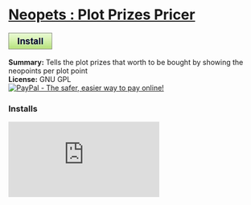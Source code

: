 # [Neopets : Plot Prizes Pricer](.)

[![Install](../../resources/image/install_button.jpg)](../../../../raw/master/scripts/Neopets_Plot_Prizes_Pricer/101687.user.js)

**Summary:** Tells the plot prizes that worth to be bought by showing the neopoints per plot point<br />
**License:** GNU GPL<br />
[![PayPal - The safer, easier way to pay online!](https://www.paypalobjects.com/en_US/i/btn/btn_donate_SM.gif "PayPal - The safer, easier way to pay online!")](http://goo.gl/Fv19S)


### Installs
![Daily installs](http://gm.wesley.eti.br/count.php?id=scripts/Neopets_Plot_Prizes_Pricer/101687.user.js&type=image)
